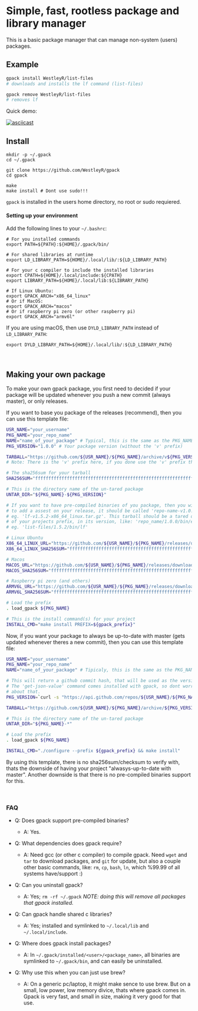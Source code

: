 # Simple, fast, rootless package and library manager

This is a basic package manager that can manage non-system (users) packages.

## Example

```bash
gpack install WestleyR/list-files
# downloads and installs the lf command (list-files)

gpack remove WestleyR/list-files
# removes lf
```

Quick demo:

[![asciicast](https://asciinema.org/a/288403.svg)](https://asciinema.org/a/288403)

## Install

```
mkdir -p ~/.gpack
cd ~/.gpack

git clone https://github.com/WestleyR/gpack
cd gpack

make
make install # Dont use sudo!!!
```

`gpack` is installed in the users home directory, no root or sudo requiered.

#### Setting up your environment

Add the following lines to your `~/.bashrc`:

```
# For you installed commands
export PATH=${PATH}:${HOME}/.gpack/bin/

# For shared libraries at runtime
export LD_LIBRARY_PATH=${HOME}/.local/lib/:${LD_LIBRARY_PATH}

# For your c compiler to include the installed libraries
export CPATH=${HOME}/.local/include:${CPATH}
export LIBRARY_PATH=${HOME}/.local/lib:${LIBRARY_PATH}

# If Linux Ubuntu:
export GPACK_ARCH="x86_64_linux"
# Or if MacOS:
export GPACK_ARCH="macos"
# Or if raspberry pi zero (or other raspberry pi)
export GPACK_ARCH="armv6l"
```

If you are using macOS, then use `DYLD_LIBRARY_PATH` instead of `LD_LIBRARY_PATH`:

```
export DYLD_LIBRARY_PATH=${HOME}/.local/lib/:${LD_LIBRARY_PATH}
```

<br>

## Making your own package

To make your own gpack package, you first need to decided if your package will
be updated whenever you push a new commit (always master), or only releases.

If you want to base you package of the releases (recommend), then you can use
this template file:

```sh
USR_NAME="your_username"
PKG_NAME="your_repo_name"
NAME="name_of_your_package" # Typical, this is the same as the PKG_NAME
PKG_VERSION="1.0.0" # Your package version (without the 'v' prefix)

TARBALL="https://github.com/${USR_NAME}/${PKG_NAME}/archive/v${PKG_VERSION}.tar.gz" # The URL for the tarball.
# Note: There is the 'v' prefix here, if you done use the 'v' prefix then remove it here.

# The sha256sum for your tarball
SHA256SUM="fffffffffffffffffffffffffffffffffffffffffffffffffffffffffffffff"

# This is the directory name of the un-tared package
UNTAR_DIR="${PKG_NAME}-${PKG_VERSION}"

# If you want to have pre-compiled binaries of you package, then you will need
# to add a assest on your release, it should be called 'repo-name-v1.0.0-x86_64_linux.tar.gz',
# eg. 'lf-v1.5.2-x86_64_linux.tar.gz'. This tarball should be a tared directory
# of your projects prefix, in its version, like: 'repo_name/1.0.0/bin/executable'
# eg. 'list-files/1.5.2/bin/lf'

# Linux Ubuntu
X86_64_LINUX_URL="https://github.com/${USR_NAME}/${PKG_NAME}/releases/download/v${PKG_VERSION}/lf-v${PKG_VERSION}-x86_64_linux.tar.gz"
X86_64_LINUX_SHA256SUM="ffffffffffffffffffffffffffffffffffffffffffffffffffffffffffffffff"

# Macos
MACOS_URL="https://github.com/${USR_NAME}/${PKG_NAME}/releases/download/v${PKG_VERSION}/lf-v${PKG_VERSION}-macos.tar.gz"
MACOS_SHA256SUM="ffffffffffffffffffffffffffffffffffffffffffffffffffffffffffffffff"

# Raspberry pi zero (and others)
ARMV6L_URL="https://github.com/${USR_NAME}/${PKG_NAME}/releases/download/v${PKG_VERSION}/lf-v${PKG_VERSION}-armv6l.tar.gz"
ARMV6L_SHA256SUM="ffffffffffffffffffffffffffffffffffffffffffffffffffffffffffffffff"

# Load the prefix
. load_gpack ${PKG_NAME}

# This is the install command(s) for your project
INSTALL_CMD="make install PREFIX=${gpack_prefix}"
```

Now, if you want your package to always be up-to-date with master (gets updated
whenever theres a new commit), then you can use this template file:

```sh
USR_NAME="your_username"
PKG_NAME="your_repo_name"
NAME="name_of_your_package" # Tipicaly, this is the same as the PKG_NAME

# This will return a github commit hash, that will be used as the version.
# The 'get-json-value' command comes installed with gpack, so dont worry
# about that.
PKG_VERSION=`curl -s "https://api.github.com/repos/${USR_NAME}/${PKG_NAME}/commits/master" | get-json-value`

TARBALL="https://github.com/${USR_NAME}/${PKG_NAME}/archive/${PKG_VERSION}.tar.gz"

# This is the directory name of the un-tared package
UNTAR_DIR="${PKG_NAME}-*"

# Load the prefix
. load_gpack ${PKG_NAME}

INSTALL_CMD="./configure --prefix ${gpack_prefix} && make install"
```

By using this template, there is no sha256sum/checksum to verify with, thats
the downside of having your project "alwasys-up-to-date with master". Another
downside is that there is no pre-compiled binaries support for this.

<br>

### FAQ

 - Q: Does gpack support pre-compiled binaries?
   - A: Yes.

 - Q: What dependencies does gpack require?
   - A: Need gcc (or other c compiler) to compile gpack. Need `wget` and `tar` to download packages, and `git` for update,
   but also a couple other basic commands, like: `rm`, `cp`, `bash`, `ln`, which %99.99 of all systems have/support :)

 - Q: Can you uninstall gpack?
   - A: Yes; `rm -rf ~/.gpack` _NOTE: doing this will remove all packages that gpack installed._

 - Q: Can gpack handle shared c libraries?
   - A: Yes; installed and symlinked to `~/.local/lib` and `~/.local/include`.

 - Q: Where does gpack install packages?
   - A: In `~/.gpack/installed/<user>/<package_name>`, all binaries are symlinked to `~/.gpack/bin`, and can easily be uninstalled.

 - Q: Why use this when you can just use brew?
   - A: On a generic pc/laptop, it might make sence to use brew. But on a small, low power, low memory divice, thats where gpack comes in.
   Gpack is very fast, and small in size, making it very good for that use.

<br>

